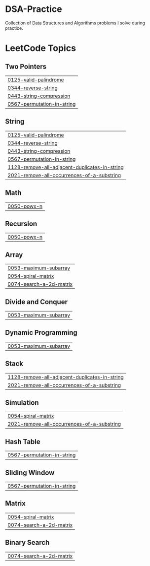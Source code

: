 # DSA-Practice
Collection of Data Structures and Algorithms problems I solve during practice.

<!---LeetCode Topics Start-->
# LeetCode Topics
## Two Pointers
|  |
| ------- |
| [0125-valid-palindrome](https://github.com/Shreya2754/DSA-Practice/tree/master/0125-valid-palindrome) |
| [0344-reverse-string](https://github.com/Shreya2754/DSA-Practice/tree/master/0344-reverse-string) |
| [0443-string-compression](https://github.com/Shreya2754/DSA-Practice/tree/master/0443-string-compression) |
| [0567-permutation-in-string](https://github.com/Shreya2754/DSA-Practice/tree/master/0567-permutation-in-string) |
## String
|  |
| ------- |
| [0125-valid-palindrome](https://github.com/Shreya2754/DSA-Practice/tree/master/0125-valid-palindrome) |
| [0344-reverse-string](https://github.com/Shreya2754/DSA-Practice/tree/master/0344-reverse-string) |
| [0443-string-compression](https://github.com/Shreya2754/DSA-Practice/tree/master/0443-string-compression) |
| [0567-permutation-in-string](https://github.com/Shreya2754/DSA-Practice/tree/master/0567-permutation-in-string) |
| [1128-remove-all-adjacent-duplicates-in-string](https://github.com/Shreya2754/DSA-Practice/tree/master/1128-remove-all-adjacent-duplicates-in-string) |
| [2021-remove-all-occurrences-of-a-substring](https://github.com/Shreya2754/DSA-Practice/tree/master/2021-remove-all-occurrences-of-a-substring) |
## Math
|  |
| ------- |
| [0050-powx-n](https://github.com/Shreya2754/DSA-Practice/tree/master/0050-powx-n) |
## Recursion
|  |
| ------- |
| [0050-powx-n](https://github.com/Shreya2754/DSA-Practice/tree/master/0050-powx-n) |
## Array
|  |
| ------- |
| [0053-maximum-subarray](https://github.com/Shreya2754/DSA-Practice/tree/master/0053-maximum-subarray) |
| [0054-spiral-matrix](https://github.com/Shreya2754/DSA-Practice/tree/master/0054-spiral-matrix) |
| [0074-search-a-2d-matrix](https://github.com/Shreya2754/DSA-Practice/tree/master/0074-search-a-2d-matrix) |
## Divide and Conquer
|  |
| ------- |
| [0053-maximum-subarray](https://github.com/Shreya2754/DSA-Practice/tree/master/0053-maximum-subarray) |
## Dynamic Programming
|  |
| ------- |
| [0053-maximum-subarray](https://github.com/Shreya2754/DSA-Practice/tree/master/0053-maximum-subarray) |
## Stack
|  |
| ------- |
| [1128-remove-all-adjacent-duplicates-in-string](https://github.com/Shreya2754/DSA-Practice/tree/master/1128-remove-all-adjacent-duplicates-in-string) |
| [2021-remove-all-occurrences-of-a-substring](https://github.com/Shreya2754/DSA-Practice/tree/master/2021-remove-all-occurrences-of-a-substring) |
## Simulation
|  |
| ------- |
| [0054-spiral-matrix](https://github.com/Shreya2754/DSA-Practice/tree/master/0054-spiral-matrix) |
| [2021-remove-all-occurrences-of-a-substring](https://github.com/Shreya2754/DSA-Practice/tree/master/2021-remove-all-occurrences-of-a-substring) |
## Hash Table
|  |
| ------- |
| [0567-permutation-in-string](https://github.com/Shreya2754/DSA-Practice/tree/master/0567-permutation-in-string) |
## Sliding Window
|  |
| ------- |
| [0567-permutation-in-string](https://github.com/Shreya2754/DSA-Practice/tree/master/0567-permutation-in-string) |
## Matrix
|  |
| ------- |
| [0054-spiral-matrix](https://github.com/Shreya2754/DSA-Practice/tree/master/0054-spiral-matrix) |
| [0074-search-a-2d-matrix](https://github.com/Shreya2754/DSA-Practice/tree/master/0074-search-a-2d-matrix) |
## Binary Search
|  |
| ------- |
| [0074-search-a-2d-matrix](https://github.com/Shreya2754/DSA-Practice/tree/master/0074-search-a-2d-matrix) |
<!---LeetCode Topics End-->